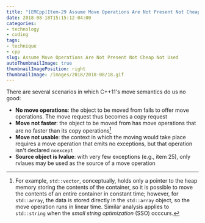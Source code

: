 ```yaml
---
title: "[EMCpp]Item-29 Assume Move Operations Are Not Present Not Cheap, and Not Used"
date: 2018-08-18T15:15:12-04:00
categories:
- technology
- coding
tags:
- technique
- cpp
slug: Assume Move Operations Are Not Present Not Cheap Not Used
autoThumbnailImage: true
thumbnailImagePosition: right
thumbnailImage: /images/2018/2018-08/18.gif
---
```


There are several scenarios in which C++11's move semantics do us no good:
<!--more-->

* **No move operations**: the object to be moved from fails to offer move operations. The move request thus becomes a copy request
* **Move not faster**: the object to be moved from has move operations that are no faster than its copy operations[^1]
* **Move not usable**: the context in which the moving would take place requires a move operation that emits no exceptions, but that operation isn't declared `noexcept`
* **Source object is lvalue**: with very few exceptions (e.g., item 25), only rvlaues may be used as the source of a move operation

[^1]: For example, `std::vector`, conceptually, holds only a pointer to the heap memory storing the contents of the container, so it is possible to move the contents of an entire container in constant time; however, for `std::array`, the data is stored directly in the `std::array` object, so the move operation runs in linear time. Similar analysis applies to `std::string` when the _small string optimization_ (SSO) occcurs.
